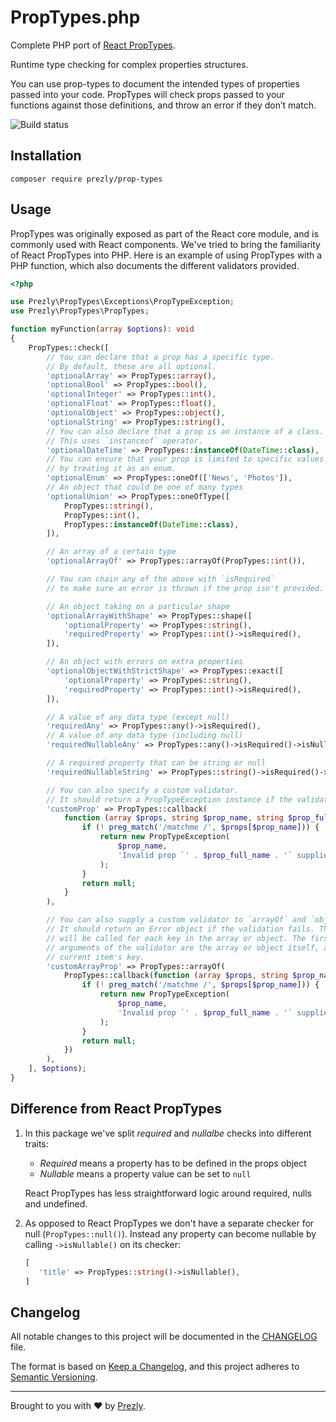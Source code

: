 # PropTypes.php

Complete PHP port of [React PropTypes](https://github.com/facebook/prop-types).

Runtime type checking for complex properties structures.

You can use prop-types to document the intended types of properties passed into your code. PropTypes will check props passed to your functions against those definitions, and throw an error if they don’t match.

<img src="https://github.com/prezly/prop-types-php/workflows/Test/badge.svg" alt="Build status">

## Installation

```
composer require prezly/prop-types
```

## Usage

PropTypes was originally exposed as part of the React core module, and is commonly used with React components. We've tried to bring the familiarity of React PropTypes into PHP. Here is an example of using PropTypes with a PHP function, which also documents the different validators provided.

```php
<?php

use Prezly\PropTypes\Exceptions\PropTypeException;
use Prezly\PropTypes\PropTypes;

function myFunction(array $options): void
{
    PropTypes::check([
        // You can declare that a prop has a specific type.
        // By default, these are all optional.
        'optionalArray' => PropTypes::array(),
        'optionalBool' => PropTypes::bool(),
        'optionalInteger' => PropTypes::int(),
        'optionalFloat' => PropTypes::float(),
        'optionalObject' => PropTypes::object(),
        'optionalString' => PropTypes::string(),
        // You can also declare that a prop is an instance of a class.
        // This uses `instanceof` operator.
        'optionalDateTime' => PropTypes::instanceOf(DateTime::class),
        // You can ensure that your prop is limited to specific values
        // by treating it as an enum.
        'optionalEnum' => PropTypes::oneOf(['News', 'Photos']),
        // An object that could be one of many types
        'optionalUnion' => PropTypes::oneOfType([
            PropTypes::string(),
            PropTypes::int(),
            PropTypes::instanceOf(DateTime::class),
        ]),

        // An array of a certain type
        'optionalArrayOf' => PropTypes::arrayOf(PropTypes::int()),

        // You can chain any of the above with `isRequired`
        // to make sure an error is thrown if the prop isn't provided.

        // An object taking on a particular shape
        'optionalArrayWithShape' => PropTypes::shape([
            'optionalProperty' => PropTypes::string(),
            'requiredProperty' => PropTypes::int()->isRequired(),
        ]),

        // An object with errors on extra properties
        'optionalObjectWithStrictShape' => PropTypes::exact([
            'optionalProperty' => PropTypes::string(),
            'requiredProperty' => PropTypes::int()->isRequired(),
        ]),

        // A value of any data type (except null)
        'requiredAny' => PropTypes::any()->isRequired(),
        // A value of any data type (including null)
        'requiredNullableAny' => PropTypes::any()->isRequired()->isNullable(),

        // A required property that can be string or null
        'requiredNullableString' => PropTypes::string()->isRequired()->isNullable(),

        // You can also specify a custom validator.
        // It should return a PropTypeException instance if the validation fails.
        'customProp' => PropTypes::callback(
            function (array $props, string $prop_name, string $prop_full_name): ?PropTypeException {
                if (! preg_match('/matchme /', $props[$prop_name])) {
                    return new PropTypeException(
                        $prop_name,
                        'Invalid prop `' . $prop_full_name . '` supplied. Validation failed.'
                    );
                }
                return null;
            }
        ),

        // You can also supply a custom validator to `arrayOf` and `objectOf`.
        // It should return an Error object if the validation fails. The validator
        // will be called for each key in the array or object. The first two
        // arguments of the validator are the array or object itself, and the
        // current item's key.
        'customArrayProp' => PropTypes::arrayOf(
            PropTypes::callback(function (array $props, string $prop_name, string $prop_full_name) {
                if (! preg_match('/matchme /', $props[$prop_name])) {
                    return new PropTypeException(
                        $prop_name,
                        'Invalid prop `' . $prop_full_name . '` supplied. Validation failed.'
                    );
                }
                return null;
            })
        ),
    ], $options);
}
```

## Difference from React PropTypes

1. In this package we've split *required* and *nullalbe* checks into different traits:
   - *Required* means a property has to be defined in the props object
   - *Nullable* means a property value can be set to `null`  
   
   React PropTypes has less straightforward logic around required, nulls and undefined.
   
2. As opposed to React PropTypes we don't have a separate checker for null (`PropTypes::null()`).
   Instead any property can become nullable by calling `->isNullable()` on its checker:
   
   ```php
   [
      'title' => PropTypes::string()->isNullable(),
   ]
   ```

## Changelog

All notable changes to this project will be documented in the [CHANGELOG](./CHANGELOG) file.

The format is based on [Keep a Changelog](https://keepachangelog.com/en/1.0.0/),
and this project adheres to [Semantic Versioning](https://semver.org/spec/v2.0.0.html).

-----------------

Brought to you with :heart: by [Prezly](https://www.prezly.com/?utm_source=github&utm_campaign=prop-types-php).
